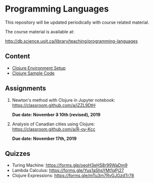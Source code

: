 # Programming Languages

This repository will be updated periodically with course related material.

The course material is available at:

http://db.science.uoit.ca/library/teaching/programming-languages

## Content

- [Clojure Environment Setup](clojure_setup/README.md)
- [Clojure Sample Code](sample-code/csci3055u-2019-10-21.ipynb)

## Assignments

1. Newton's method with Clojure in Jupyter notebook: https://classroom.github.com/a/iZZL9DtH
  
    **Due date: November ~~3~~ 10th (revised), 2019**

2. Analysis of Canadian cities using Clojure: https://classroom.github.com/a/R-oy-Kcc

    **Due date: November 17th, 2019**
    
## Quizzes

- Turing Machine: https://forms.gle/oeoH3eHS8r99WaDm9
- Lambda Calculus: https://forms.gle/Yus1aShsYMt1qPj27
- Clojure Expressions: https://forms.gle/mTu3m7RyGJGzdTr78
